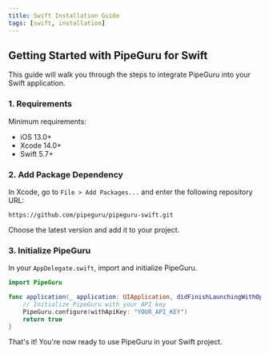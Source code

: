 ```yaml
---
title: Swift Installation Guide
tags: [swift, installation]
---
```


## Getting Started with PipeGuru for Swift

This guide will walk you through the steps to integrate PipeGuru into your Swift application.

### 1. Requirements

Minimum requirements:
- iOS 13.0+
- Xcode 14.0+
- Swift 5.7+

### 2. Add Package Dependency

In Xcode, go to `File > Add Packages...` and enter the following repository URL:

```
https://github.com/pipeguru/pipeguru-swift.git
```

Choose the latest version and add it to your project.

### 3. Initialize PipeGuru

In your `AppDelegate.swift`, import and initialize PipeGuru.

```swift
import PipeGuru

func application(_ application: UIApplication, didFinishLaunchingWithOptions launchOptions: [UIApplication.LaunchOptionsKey: Any]?) -> Bool {
    // Initialize PipeGuru with your API key
    PipeGuru.configure(withApiKey: "YOUR_API_KEY")
    return true
}
```

That's it! You're now ready to use PipeGuru in your Swift project.
